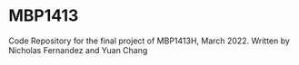 # MBP1413
Code Repository for the final project of MBP1413H, March 2022. Written by Nicholas Fernandez and Yuan Chang
